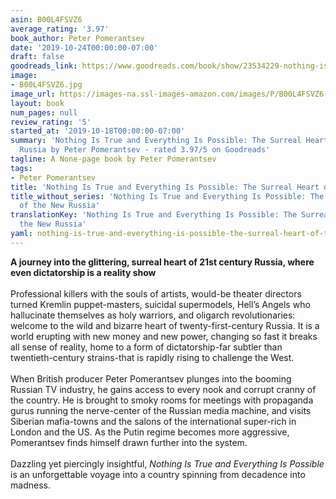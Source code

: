 ```yaml
---
asin: B00L4FSVZ6
average_rating: '3.97'
book_author: Peter Pomerantsev
date: '2019-10-24T00:00:00-07:00'
draft: false
goodreads_link: https://www.goodreads.com/book/show/23534229-nothing-is-true-and-everything-is-possible
image:
- B00L4FSVZ6.jpg
image_url: https://images-na.ssl-images-amazon.com/images/P/B00L4FSVZ6.01._SCLZZZZZZZ.jpg
layout: book
num_pages: null
review_rating: '5'
started_at: '2019-10-18T00:00:00-07:00'
summary: 'Nothing Is True and Everything Is Possible: The Surreal Heart of the New
  Russia by Peter Pomerantsev - rated 3.97/5 on Goodreads'
tagline: A None-page book by Peter Pomerantsev
tags:
- Peter Pomerantsev
title: 'Nothing Is True and Everything Is Possible: The Surreal Heart of the New Russia'
title_without_series: 'Nothing Is True and Everything Is Possible: The Surreal Heart
  of the New Russia'
translationKey: 'Nothing Is True and Everything Is Possible: The Surreal Heart of
  the New Russia'
yaml: nothing-is-true-and-everything-is-possible-the-surreal-heart-of-the-new-russia
---
```


<b>A journey into the glittering, surreal heart of 21st century Russia, where even dictatorship is a reality show</b><br /><br />Professional killers with the souls of artists, would-be theater directors turned Kremlin puppet-masters, suicidal supermodels, Hell’s Angels who hallucinate themselves as holy warriors, and oligarch revolutionaries: welcome to the wild and bizarre heart of twenty-first-century Russia. It is a world erupting with new money and new power, changing so fast it breaks all sense of reality, home to a form of dictatorship-far subtler than twentieth-century strains-that is rapidly rising to challenge the West.<br /><br />When British producer Peter Pomerantsev plunges into the booming Russian TV industry, he gains access to every nook and corrupt cranny of the country. He is brought to smoky rooms for meetings with propaganda gurus running the nerve-center of the Russian media machine, and visits Siberian mafia-towns and the salons of the international super-rich in London and the US. As the Putin regime becomes more aggressive, Pomerantsev finds himself drawn further into the system.<br /><br />Dazzling yet piercingly insightful, <em>Nothing Is True and Everything Is Possible</em> is an unforgettable voyage into a country spinning from decadence into madness.